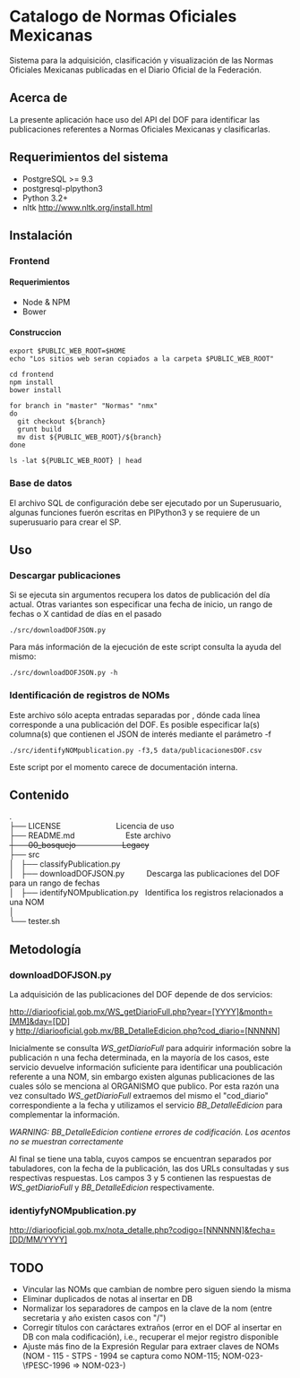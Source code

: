 # Catalogo de Normas Oficiales Mexicanas
Sistema para la adquisición, clasificación y visualización de las Normas Oficiales Mexicanas publicadas en el Diario Oficial de la Federación.

## Acerca de
La presente aplicación hace uso del API del DOF para identificar las publicaciones referentes a Normas Oficiales Mexicanas y clasificarlas.

## Requerimientos del sistema
 - PostgreSQL >= 9.3
 - postgresql-plpython3
 - Python 3.2+
 - nltk http://www.nltk.org/install.html


## Instalación

### Frontend

#### Requerimientos
* Node & NPM
* Bower

#### Construccion
```
export $PUBLIC_WEB_ROOT=$HOME
echo "Los sitios web seran copiados a la carpeta $PUBLIC_WEB_ROOT"

cd frontend
npm install
bower install

for branch in "master" "Normas" "nmx"
do
  git checkout ${branch}
  grunt build
  mv dist ${PUBLIC_WEB_ROOT}/${branch}
done

ls -lat ${PUBLIC_WEB_ROOT} | head
```

### Base de datos
El archivo SQL de configuración debe ser ejecutado por un Superusuario, algunas funciones fuerón escritas en PlPython3 y se requiere de un superusuario para crear el SP.

## Uso

### Descargar publicaciones
Si se ejecuta sin argumentos recupera los datos de publicación del día actual. Otras variantes son especificar una fecha de inicio, un rango de fechas o X cantidad de días en el pasado

`./src/downloadDOFJSON.py`

Para más información de la ejecución de este script consulta la ayuda del mismo:

`./src/downloadDOFJSON.py -h`

### Identificación de registros de NOMs
Este archivo sólo acepta entradas separadas por <TAB>, dónde cada línea corresponde a una publicación del DOF. Es posible especificar la(s) columna(s) que contienen el JSON de interés mediante el parámetro -f

`./src/identifyNOMpublication.py -f3,5 data/publicacionesDOF.csv`

Este script por el momento carece de documentación interna.

## Contenido
.  
├── LICENSE&nbsp;&nbsp;&nbsp;&nbsp;&nbsp;&nbsp;&nbsp;&nbsp;&nbsp;&nbsp;&nbsp;&nbsp;&nbsp;&nbsp;&nbsp;&nbsp;&nbsp;&nbsp;&nbsp;&nbsp;&nbsp;&nbsp;&nbsp;&nbsp;&nbsp;Licencia de uso  
├── README.md&nbsp;&nbsp;&nbsp;&nbsp;&nbsp;&nbsp;&nbsp;&nbsp;&nbsp;&nbsp;&nbsp;&nbsp;&nbsp;&nbsp;&nbsp;&nbsp;&nbsp;&nbsp;&nbsp;&nbsp;&nbsp;&nbsp;&nbsp;Este archivo  
~~├── 00_bosquejo&nbsp;&nbsp;&nbsp;&nbsp;&nbsp;&nbsp;&nbsp;&nbsp;&nbsp;&nbsp;&nbsp;&nbsp;&nbsp;&nbsp;&nbsp;&nbsp;&nbsp;&nbsp;&nbsp;&nbsp;&nbsp;Legacy~~  
├── src  
│   ├── classifyPublication.py  
│   ├── downloadDOFJSON.py&nbsp;&nbsp;&nbsp;&nbsp;&nbsp;&nbsp;&nbsp;&nbsp;&nbsp;&nbsp;Descarga las publicaciones del DOF para un rango de fechas  
│   ├── identifyNOMpublication.py&nbsp;&nbsp;&nbsp;Identifica los registros relacionados a una NOM  
│   
└── tester.sh  

## Metodología

### downloadDOFJSON.py
La adquisición de las publicaciones del DOF depende de dos servicios:

http://diariooficial.gob.mx/WS_getDiarioFull.php?year=[YYYY]&month=[MM]&day=[DD]  
y
http://diariooficial.gob.mx/BB_DetalleEdicion.php?cod_diario=[NNNNN]  

Inicialmente se consulta *WS_getDiarioFull* para adquirir información sobre la publicación n una fecha determinada, en la mayoría de los casos, este servicio devuelve información suficiente para identificar una poublicación referente a una NOM, sin embargo existen algunas publicaciones de las cuales sólo se menciona al ORGANISMO que publico. Por esta razón una vez consultado *WS_getDiarioFull* extraemos del mismo el "cod_diario" correspondiente a la fecha y utilizamos el servicio *BB_DetalleEdicion* para complementar la información.

*WARNING: BB_DetalleEdicion contiene errores de codificación. Los acentos no se muestran correctamente*

Al final se tiene una tabla, cuyos campos se encuentran separados por tabuladores, con la fecha de la publicación, las dos URLs consultadas y sus respectivas respuestas. Los campos 3 y 5 contienen las respuestas de *WS_getDiarioFull* y *BB_DetalleEdicion* respectivamente.

### identiyfyNOMpublication.py

http://diariooficial.gob.mx/nota_detalle.php?codigo=[NNNNNN]&fecha=[DD/MM/YYYY]

## TODO
 - Vincular las NOMs que cambian de nombre pero siguen siendo la misma
 - Eliminar duplicados de notas al insertar en DB
 - Normalizar los separadores de campos en la clave de la nom (entre secretaria y año existen casos con "/")
 - Corregir títulos con caráctares extraños (error en el DOF al insertar en DB con mala codificación), i.e., recuperar el mejor registro disponible
 - Ajuste más fino de la Expresión Regular para extraer claves de NOMs (NOM - 115 - STPS - 1994 se captura como NOM-115; NOM-023-  \fPESC-1996 => NOM-023-)
